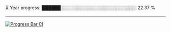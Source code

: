 
⏳ Year progress: ██████░░░░░░░░░░░░░░░░░░░░░░░░ 22.37 %

---

[![Progress Bar CI](https://github.com/thatoranzhevyy/thatoranzhevyy/actions/workflows/node.js.yml/badge.svg)](https://github.com/thatoranzhevyy/thatoranzhevyy/actions/workflows/node.js.yml)

